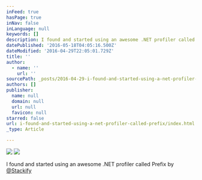 ```yaml
---
inFeed: true
hasPage: true
inNav: false
inLanguage: null
keywords: []
description: I found and started using an awesome .NET profiler called Prefix by @Stackify
datePublished: '2016-05-18T04:05:16.500Z'
dateModified: '2016-04-29T22:05:01.729Z'
title: ''
author:
  - name: ''
    url: ''
sourcePath: _posts/2016-04-29-i-found-and-started-using-a-net-profiler-called-prefix.md
authors: []
publisher:
  name: null
  domain: null
  url: null
  favicon: null
starred: false
url: i-found-and-started-using-a-net-profiler-called-prefix/index.html
_type: Article

---
```

![](https://s3-us-west-2.amazonaws.com/the-grid-img/p/f6c1c7f48e59670a2a550941ce623ea1dbb0daa3.png)
![](https://the-grid-user-content.s3-us-west-2.amazonaws.com/7c0ca7c5-90d7-4346-9371-96f88489ef9e.png)

I found and started using an awesome .NET profiler called Prefix by [@Stackify][0]

[0]: https://twitter.com/Stackify